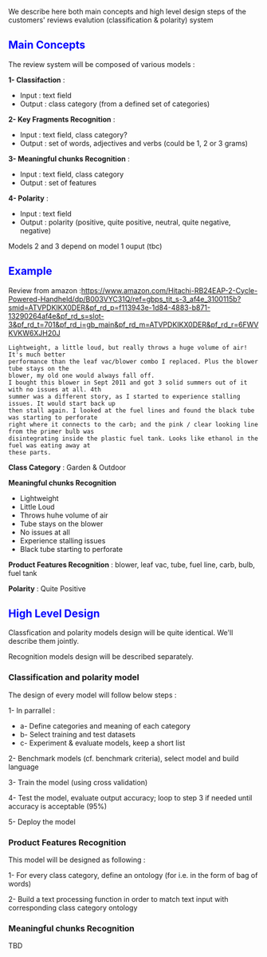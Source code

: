 We describe here both main concepts and high level design steps of the customers' reviews evalution (classification & polarity) system


## **<span style="color:blue">Main Concepts</span>**

The review system will be composed of various models :

**1- Classifaction** : 
* Input : text field
* Output : class category (from a defined set of categories)

**2- Key Fragments Recognition** :
* Input : text field, class category?
* Output : set of words, adjectives and verbs (could be 1, 2 or 3 grams) 

**3- Meaningful chunks Recognition** : 
* Input : text field, class category
* Output : set of features

**4- Polarity** :   
* Input : text field
* Output : polarity (positive, quite positive, neutral, quite negative, negative) 

Models 2 and 3 depend on model 1 ouput (tbc)

## **<span style="color:blue">Example</span>**

Review from amazon :<https://www.amazon.com/Hitachi-RB24EAP-2-Cycle-Powered-Handheld/dp/B003VYC31Q/ref=gbps_tit_s-3_af4e_3100115b?smid=ATVPDKIKX0DER&pf_rd_p=f113943e-1d84-4883-b871-13290264af4e&pf_rd_s=slot-3&pf_rd_t=701&pf_rd_i=gb_main&pf_rd_m=ATVPDKIKX0DER&pf_rd_r=6FWVKVKW6XJH20J>

~~~~
Lightweight, a little loud, but really throws a huge volume of air! It's much better
performance than the leaf vac/blower combo I replaced. Plus the blower tube stays on the
blower, my old one would always fall off.
I bought this blower in Sept 2011 and got 3 solid summers out of it with no issues at all. 4th
summer was a different story, as I started to experience stalling issues. It would start back up
then stall again. I looked at the fuel lines and found the black tube was starting to perforate
right where it connects to the carb; and the pink / clear looking line from the primer bulb was
disintegrating inside the plastic fuel tank. Looks like ethanol in the fuel was eating away at
these parts.
~~~~

**Class Category** : Garden & Outdoor

**Meaningful chunks Recognition**
* Lightweight
* Little Loud
* Throws huhe volume of air
* Tube stays on the blower
* No issues at all
* Experience stalling issues
* Black tube starting to perforate

**Product Features Recognition** : blower, leaf vac, tube, fuel line, carb, bulb, fuel tank 

**Polarity** : Quite Positive

## **<span style="color:blue">High Level Design</span>**

Classfication and polarity models design will be quite identical. We'll describe them jointly.

Recognition models design will be described separately.

### **Classification and polarity model**

The design of every model will follow below steps :

1- In parrallel : 
* a- Define categories and meaning of each category 
* b- Select training and test datasets 
* c- Experiment & evaluate models, keep a short list

2- Benchmark models (cf. benchmark criteria), select model and build language

3- Train the model (using cross validation)

4- Test the model, evaluate output accuracy; loop to step 3 if needed until accuracy is acceptable (95%) 

5- Deploy the model

### **Product Features Recognition**
This model will be designed as following :

1- For every class category, define an ontology (for i.e. in the form of bag of words)

2- Build a text processing function in order to match text input with corresponding class category ontology
 
### **Meaningful chunks Recognition** 

TBD
